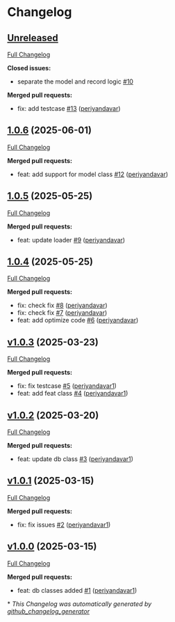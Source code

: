 # Changelog

## [Unreleased](https://github.com/periyandavar/gp_dbms/tree/HEAD)

[Full Changelog](https://github.com/periyandavar/gp_dbms/compare/1.0.6...HEAD)

**Closed issues:**

- separate the model and record logic [\#10](https://github.com/periyandavar/gp_dbms/issues/10)

**Merged pull requests:**

- fix: add testcase [\#13](https://github.com/periyandavar/gp_dbms/pull/13) ([periyandavar](https://github.com/periyandavar))

## [1.0.6](https://github.com/periyandavar/gp_dbms/tree/1.0.6) (2025-06-01)

[Full Changelog](https://github.com/periyandavar/gp_dbms/compare/1.0.5...1.0.6)

**Merged pull requests:**

- feat: add support for model class [\#12](https://github.com/periyandavar/gp_dbms/pull/12) ([periyandavar](https://github.com/periyandavar))

## [1.0.5](https://github.com/periyandavar/gp_dbms/tree/1.0.5) (2025-05-25)

[Full Changelog](https://github.com/periyandavar/gp_dbms/compare/1.0.4...1.0.5)

**Merged pull requests:**

- feat:  update loader [\#9](https://github.com/periyandavar/gp_dbms/pull/9) ([periyandavar](https://github.com/periyandavar))

## [1.0.4](https://github.com/periyandavar/gp_dbms/tree/1.0.4) (2025-05-25)

[Full Changelog](https://github.com/periyandavar/gp_dbms/compare/v1.0.3...1.0.4)

**Merged pull requests:**

- fix: check fix [\#8](https://github.com/periyandavar/gp_dbms/pull/8) ([periyandavar](https://github.com/periyandavar))
- fix: check fix [\#7](https://github.com/periyandavar/gp_dbms/pull/7) ([periyandavar](https://github.com/periyandavar))
- feat: add optimize code [\#6](https://github.com/periyandavar/gp_dbms/pull/6) ([periyandavar](https://github.com/periyandavar))

## [v1.0.3](https://github.com/periyandavar/gp_dbms/tree/v1.0.3) (2025-03-23)

[Full Changelog](https://github.com/periyandavar/gp_dbms/compare/v1.0.2...v1.0.3)

**Merged pull requests:**

- fix: fix testcase [\#5](https://github.com/periyandavar/gp_dbms/pull/5) ([periyandavar1](https://github.com/periyandavar1))
- feat: add feat class [\#4](https://github.com/periyandavar/gp_dbms/pull/4) ([periyandavar1](https://github.com/periyandavar1))

## [v1.0.2](https://github.com/periyandavar/gp_dbms/tree/v1.0.2) (2025-03-20)

[Full Changelog](https://github.com/periyandavar/gp_dbms/compare/v1.0.1...v1.0.2)

**Merged pull requests:**

- feat: update db class [\#3](https://github.com/periyandavar/gp_dbms/pull/3) ([periyandavar1](https://github.com/periyandavar1))

## [v1.0.1](https://github.com/periyandavar/gp_dbms/tree/v1.0.1) (2025-03-15)

[Full Changelog](https://github.com/periyandavar/gp_dbms/compare/v1.0.0...v1.0.1)

**Merged pull requests:**

- fix: fix issues [\#2](https://github.com/periyandavar/gp_dbms/pull/2) ([periyandavar1](https://github.com/periyandavar1))

## [v1.0.0](https://github.com/periyandavar/gp_dbms/tree/v1.0.0) (2025-03-15)

[Full Changelog](https://github.com/periyandavar/gp_dbms/compare/699826bfbd222d922055774cb45f3f0a402a60b1...v1.0.0)

**Merged pull requests:**

- feat: db classes added [\#1](https://github.com/periyandavar/gp_dbms/pull/1) ([periyandavar1](https://github.com/periyandavar1))



\* *This Changelog was automatically generated by [github_changelog_generator](https://github.com/github-changelog-generator/github-changelog-generator)*
